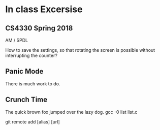# In class Excersise
## CS4330 Spring 2018

AM
/
SPDL

How to save the settings, so that rotating the screen is possible without interrupting the counter?

## Panic Mode

There is much work to do.

##  Crunch Time

The quick brown fox jumped over the lazy dog.
gcc -0 list list.c

git remote add [alias] [url]
